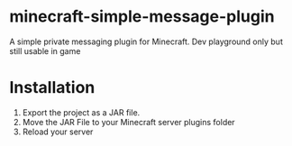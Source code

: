 # minecraft-simple-message-plugin
A simple private messaging plugin for Minecraft. Dev playground only but still usable in game


# Installation

1. Export the project as a JAR file. 
2. Move the JAR File to your Minecraft server plugins folder
3. Reload your server
